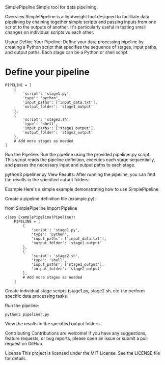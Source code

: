 SimplePipeline
Simple tool for data pipelining.

Overview
SimplePipeline is a lightweight tool designed to facilitate data pipelining by chaining together simple scripts and passing inputs from one script to the outputs of another. It's particularly useful in testing small changes on individual scripts vs each other. 

Usage
Define Your Pipeline: Define your data processing pipeline by creating a Python script that specifies the sequence of stages, input paths, and output paths. Each stage can be a Python or shell script.


# Define your pipeline
```
PIPELINE = [
    {
        'script': 'stage1.py',
        'type': 'python',
        'input_paths': ['input_data.txt'],
        'output_folder': 'stage1_output'
    },
    {
        'script': 'stage2.sh',
        'type': 'shell',
        'input_paths': ['stage1_output'],
        'output_folder': 'stage2_output'
    },
    # Add more stages as needed
]
```
Run the Pipeline: Run the pipeline using the provided pipeliner.py script. This script reads the pipeline definition, executes each stage sequentially, and passes the necessary input and output paths to each stage.


python3 pipeliner.py
View Results: After running the pipeline, you can find the results in the specified output folders.

Example
Here's a simple example demonstrating how to use SimplePipeline:

Create a pipeline definition file (example.py):


from SimplePipeline import Pipeline
```
class ExamplePipeline(Pipeline):
    PIPELINE = [
        {
            'script': 'stage1.py',
            'type': 'python',
            'input_paths': ['input_data.txt'],
            'output_folder': 'stage1_output'
        },
        {
            'script': 'stage2.sh',
            'type': 'shell',
            'input_paths': ['stage1_output'],
            'output_folder': 'stage2_output'
        },
        # Add more stages as needed
    ]
```
Create individual stage scripts (stage1.py, stage2.sh, etc.) to perform specific data processing tasks.

Run the pipeline:
```
python3 pipeliner.py
```
View the results in the specified output folders.

Contributing
Contributions are welcome! If you have any suggestions, feature requests, or bug reports, please open an issue or submit a pull request on GitHub.

License
This project is licensed under the MIT License. See the LICENSE file for details.

